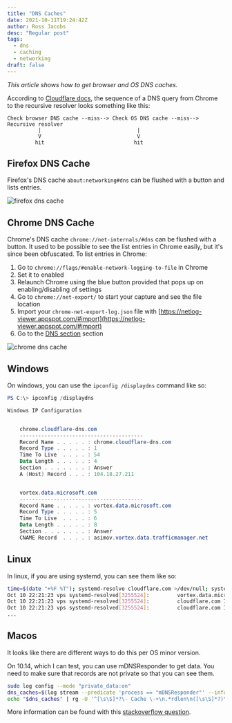 ```yaml
---
title: "DNS Caches"
date: 2021-10-11T19:24:42Z
author: Ross Jacobs
desc: "Regular post"
tags: 
  - dns
  - caching
  - networking
draft: false
---
```


*This article shows how to get browser and OS DNS caches.*

According to [Cloudflare docs](https://www.cloudflare.com/learning/dns/what-is-dns/), the sequence of a DNS query from Chrome to the recursive resolver looks something like this:

```diagram
Check browser DNS cache --miss--> Check OS DNS cache --miss--> Recursive resolver
          |                               |
          V                               V
         hit                             hit
```

## Firefox DNS Cache

Firefox's DNS cache `about:networking#dns` can be flushed with a button and lists entries.

![firefox dns cache](/img/dns_caches/firefox_dns_cache.png)

## Chrome DNS Cache

Chrome's DNS cache `chrome://net-internals/#dns` can be flushed with a button.
It used to be possible to see the list entries in Chrome easily, but it's since been obfuscated.
To list entries in Chrome:

1. Go to `chrome://flags/#enable-network-logging-to-file` in Chrome
2. Set it to enabled
3. Relaunch Chrome using the blue button provided that pops up on enabling/disabling of settings
4. Go to `chrome://net-export/` to start your capture and see the file location
5. Import your  `chrome-net-export-log.json` file with [https://netlog-viewer.appspot.com/#import](https://netlog-viewer.appspot.com/#import)
6. Go to the [DNS section](https://netlog-viewer.appspot.com/#dns) section

![chrome dns cache](/img/dns_caches/chrome_dns_cache.png)

## Windows

On windows, you can use the `ipconfig /displaydns` command like so:

```powershell
PS C:\> ipconfig /displaydns

Windows IP Configuration


    chrome.cloudflare-dns.com
    ----------------------------------------
    Record Name . . . . . : chrome.cloudflare-dns.com
    Record Type . . . . . : 1
    Time To Live  . . . . : 54
    Data Length . . . . . : 4
    Section . . . . . . . : Answer
    A (Host) Record . . . : 104.18.27.211


    vortex.data.microsoft.com
    ----------------------------------------
    Record Name . . . . . : vortex.data.microsoft.com
    Record Type . . . . . : 5
    Time To Live  . . . . : 6
    Data Length . . . . . : 8
    Section . . . . . . . : Answer
    CNAME Record  . . . . : asimov.vortex.data.trafficmanager.net

```

## Linux

In linux, if you are using systemd, you can see them like so:

```bash
time=$(date "+%F %T"); systemd-resolve cloudflare.com >/dev/null; systemctl kill -s USR1 systemd-resolved; journalctl -b -0 --since "$time" -u systemd-resolved | grep " IN "
Oct 10 22:21:23 vps systemd-resolved[3255524]:         vortex.data.microsoft.com IN CNAME asimov.vortex.data.trafficmanager.net
Oct 10 22:21:23 vps systemd-resolved[3255524]:         cloudflare.com IN AAAA 2606:4700::6810:85e5
Oct 10 22:21:23 vps systemd-resolved[3255524]:         cloudflare.com IN AAAA 2606:4700::6810:84e5
...
```

## Macos

It looks like there are different ways to do this per OS minor version.

On 10.14, which I can test, you can use mDNSResponder to get data. You need to make sure that records are not private so that you can see them.

```bash
sudo log config --mode "private_data:on"
dns_caches=$(log stream --predicate 'process == "mDNSResponder"' --info)
echo "$dns_caches" | rg -U '^[\s\S]*?\- Cache \-+\n.*rdlen\n([\s\S]*?)\n.*?Cache size[\s\S]*?$' -r '$1'
```

More information can be found with this [stackoverflow question](https://stackoverflow.com/questions/38867905/how-to-view-dns-cache-in-osx).
